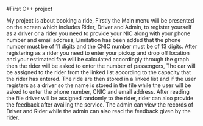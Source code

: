 #First C++ project
<p>My project is about booking a ride, Firstly the Main menu will be presented on the screen which
includes Rider, Driver and Admin, to register yourself as a driver or a rider you need to provide your NIC
along with your phone number and email address, Limitation has been added that the phone number
must be of 11 digits and the CNIC number must be of 13 digits. After registering as a rider you need to
enter your pickup and drop off location and your estimated fare will be calculated accordingly through
the graph then the rider will be asked to enter the number of passengers, The car will be assigned to the
rider from the linked list according to the capacity that the rider has entered. The ride are then stored in
a linked list and if the user registers as a driver so the name is stored in the file while the user will be
asked to enter the phone number, CNIC and email address. After reading the file driver will be assigned
randomly to the rider, rider can also provide the feedback after availing the service. The admin can view
the records of Driver and Rider while the admin can also read the feedback given by the rider.</p>
